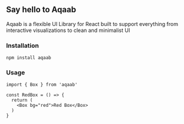 ## Say hello to Aqaab

Aqaab is a flexible UI Library for React built to support everything from interactive visualizations to clean and minimalist UI

### Installation
`npm install aqaab`

### Usage
`import { Box } from 'aqaab'`

```
const RedBox = () => {
  return (
    <Box bg="red">Red Box</Box>
  )
}
```